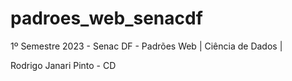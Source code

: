 # padroes_web_senacdf
1º Semestre 2023 - Senac DF - Padrões Web | Ciência de Dados |

Rodrigo Janari Pinto - CD

